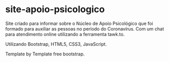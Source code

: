 # site-apoio-psicologico
Site criado para informar sobre o Núcleo de Apoio Psicológico que foi formado para auxiliar as pessoas no período do Coronavírus. Com um chat para atendimento online utilizando a ferramenta tawk.to.

Utilizando Bootstrap, HTML5, CSS3, JavaScript.

Template by Template free bootstrap.
